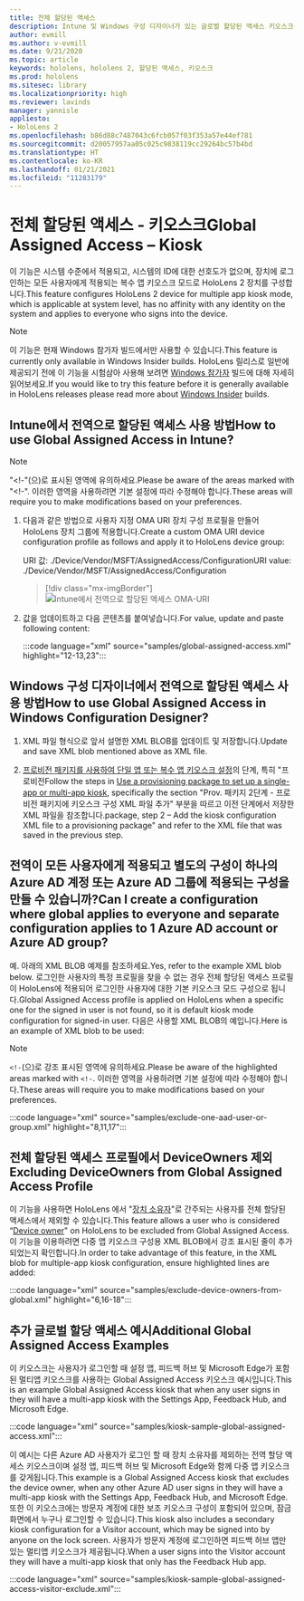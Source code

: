 ```yaml
---
title: 전체 할당된 액세스
description: Intune 및 Windows 구성 디자이너가 있는 글로벌 할당된 액세스 키오스크를 위한 OMA-URI 사용 방법을 안내합니다.
author: evmill
ms.author: v-evmill
ms.date: 9/21/2020
ms.topic: article
keywords: hololens, hololens 2, 할당된 액세스, 키오스크
ms.prod: hololens
ms.sitesec: library
ms.localizationpriority: high
ms.reviewer: lavinds
manager: yannisle
appliesto:
- HoloLens 2
ms.openlocfilehash: b86d88c7487043c6fcb057f03f353a57e44ef781
ms.sourcegitcommit: d20057957aa05c025c9838119cc29264bc57b4bd
ms.translationtype: HT
ms.contentlocale: ko-KR
ms.lasthandoff: 01/21/2021
ms.locfileid: "11283179"
---
```

# <span data-ttu-id="320bf-104">전체 할당된 액세스 - 키오스크</span><span class="sxs-lookup"><span data-stu-id="320bf-104">Global Assigned Access – Kiosk</span></span>

<span data-ttu-id="320bf-105">이 기능은 시스템 수준에서 적용되고, 시스템의 ID에 대한 선호도가 없으며, 장치에 로그인하는 모든 사용자에게 적용되는 복수 앱 키오스크 모드로 HoloLens 2 장치를 구성합니다.</span><span class="sxs-lookup"><span data-stu-id="320bf-105">This feature configures HoloLens 2 device for multiple app kiosk mode, which is applicable at system level, has no affinity with any identity on the system and applies to everyone who signs into the device.</span></span>

> [!NOTE]
> <span data-ttu-id="320bf-106">이 기능은 현재 Windows 참가자 빌드에서만 사용할 수 있습니다.</span><span class="sxs-lookup"><span data-stu-id="320bf-106">This feature is currently only available in Windows Insider builds.</span></span> <span data-ttu-id="320bf-107">HoloLens 릴리스로 일반에 제공되기 전에 이 기능을 시험삼아 사용해 보려면 [Windows 참가자](hololens-insider.md) 빌드에 대해 자세히 읽어보세요.</span><span class="sxs-lookup"><span data-stu-id="320bf-107">If you would like to try this feature before it is generally available in HoloLens releases please read more about [Windows Insider](hololens-insider.md) builds.</span></span>

## <span data-ttu-id="320bf-108">Intune에서 전역으로 할당된 액세스 사용 방법</span><span class="sxs-lookup"><span data-stu-id="320bf-108">How to use Global Assigned Access in Intune?</span></span>

> [!NOTE]
> <span data-ttu-id="320bf-109">"<!-"(으)로 표시된 영역에 유의하세요.</span><span class="sxs-lookup"><span data-stu-id="320bf-109">Please be aware of the areas marked with "<!-".</span></span> <span data-ttu-id="320bf-110">이러한 영역을 사용하려면 기본 설정에 따라 수정해야 합니다.</span><span class="sxs-lookup"><span data-stu-id="320bf-110">These areas will require you to make modifications based on your preferences.</span></span>

1. <span data-ttu-id="320bf-111">다음과 같은 방법으로 사용자 지정 OMA URI 장치 구성 프로필을 만들어 HoloLens 장치 그룹에 적용합니다.</span><span class="sxs-lookup"><span data-stu-id="320bf-111">Create a custom OMA URI device configuration profile as follows and apply it to HoloLens device group:</span></span>

    <span data-ttu-id="320bf-112">URI 값: ./Device/Vendor/MSFT/AssignedAccess/Configuration</span><span class="sxs-lookup"><span data-stu-id="320bf-112">URI value: ./Device/Vendor/MSFT/AssignedAccess/Configuration</span></span>

    > [!div class="mx-imgBorder"]
    > ![Intune에서 전역으로 할당된 액세스 OMA-URI](images/global-assigned-access-omauri.png)

2. <span data-ttu-id="320bf-114">값을 업데이트하고 다음 콘텐츠를 붙여넣습니다.</span><span class="sxs-lookup"><span data-stu-id="320bf-114">For value, update and paste following content:</span></span>

    :::code language="xml" source="samples/global-assigned-access.xml" highlight="12-13,23":::

## <span data-ttu-id="320bf-115">Windows 구성 디자이너에서 전역으로 할당된 액세스 사용 방법</span><span class="sxs-lookup"><span data-stu-id="320bf-115">How to use Global Assigned Access in Windows Configuration Designer?</span></span>

1. <span data-ttu-id="320bf-116">XML 파일 형식으로 앞서 설명한 XML BLOB를 업데이트 및 저장합니다.</span><span class="sxs-lookup"><span data-stu-id="320bf-116">Update and save XML blob mentioned above as XML file.</span></span> 

2. <span data-ttu-id="320bf-117">[프로비전 패키지를 사용하여 단일 앱 또는 복수 앱 키오스크 설정](https://docs.microsoft.com/hololens/hololens-kiosk#use-a-provisioning-package-to-set-up-a-single-app-or-multi-app-kiosk)의 단계, 특히 "프로비전</span><span class="sxs-lookup"><span data-stu-id="320bf-117">Follow the steps in [Use a provisioning package to set up a single-app or multi-app kiosk](https://docs.microsoft.com/hololens/hololens-kiosk#use-a-provisioning-package-to-set-up-a-single-app-or-multi-app-kiosk), specifically the section "Prov.</span></span> <span data-ttu-id="320bf-118">패키지 2단계 - 프로비전 패키지에 키오스크 구성 XML 파일 추가" 부분을 따르고 이전 단계에서 저장한 XML 파일을 참조합니다.</span><span class="sxs-lookup"><span data-stu-id="320bf-118">package, step 2 – Add the kiosk configuration XML file to a provisioning package" and refer to the XML file that was saved in the previous step.</span></span>

## <span data-ttu-id="320bf-119">전역이 모든 사용자에게 적용되고 별도의 구성이 하나의 Azure AD 계정 또는 Azure AD 그룹에 적용되는 구성을 만들 수 있습니까?</span><span class="sxs-lookup"><span data-stu-id="320bf-119">Can I create a configuration where global applies to everyone and separate configuration applies to 1 Azure AD account or Azure AD group?</span></span> 

<span data-ttu-id="320bf-120">예. 아래의 XML BLOB 예제를 참조하세요.</span><span class="sxs-lookup"><span data-stu-id="320bf-120">Yes, refer to the example XML blob below.</span></span> <span data-ttu-id="320bf-121">로그인한 사용자의 특정 프로필을 찾을 수 없는 경우 전체 할당된 액세스 프로필이 HoloLens에 적용되어 로그인한 사용자에 대한 기본 키오스크 모드 구성으로 됩니다.</span><span class="sxs-lookup"><span data-stu-id="320bf-121">Global Assigned Access profile is applied on HoloLens when a specific one for the signed in user is not found, so it is default kiosk mode configuration for signed-in user.</span></span>
<span data-ttu-id="320bf-122">다음은 사용할 XML BLOB의 예입니다.</span><span class="sxs-lookup"><span data-stu-id="320bf-122">Here is an example of XML blob to be used:</span></span>

> [!NOTE]
> <span data-ttu-id="320bf-123">`<!-`(으)로 강조 표시된 영역에 유의하세요.</span><span class="sxs-lookup"><span data-stu-id="320bf-123">Please be aware of the highlighted areas marked with `<!-`.</span></span> <span data-ttu-id="320bf-124">이러한 영역을 사용하려면 기본 설정에 따라 수정해야 합니다.</span><span class="sxs-lookup"><span data-stu-id="320bf-124">These areas will require you to make modifications based on your preferences.</span></span>

 :::code language="xml" source="samples/exclude-one-aad-user-or-group.xml" highlight="8,11,17":::

## <span data-ttu-id="320bf-125">전체 할당된 액세스 프로필에서 DeviceOwners 제외</span><span class="sxs-lookup"><span data-stu-id="320bf-125">Excluding DeviceOwners from Global Assigned Access Profile</span></span>

<span data-ttu-id="320bf-126">이 기능을 사용하면 HoloLens 에서 "[장치 소유자](security-adminless-os.md)"로 간주되는 사용자를 전체 할당된 액세스에서 제외할 수 있습니다.</span><span class="sxs-lookup"><span data-stu-id="320bf-126">This feature allows a user who is considered “[Device owner](security-adminless-os.md)" on HoloLens to be excluded from Global Assigned Access.</span></span> <span data-ttu-id="320bf-127">이 기능을 이용하려면 다중 앱 키오스크 구성용 XML BLOB에서 강조 표시된 줄이 추가되었는지 확인합니다.</span><span class="sxs-lookup"><span data-stu-id="320bf-127">In order to take advantage of this feature, in the XML blob for multiple-app kiosk configuration, ensure highlighted lines are added:</span></span>

 :::code language="xml" source="samples/exclude-device-owners-from-global.xml" highlight="6,16-18":::

## <span data-ttu-id="320bf-128">추가 글로벌 할당 액세스 예시</span><span class="sxs-lookup"><span data-stu-id="320bf-128">Additional Global Assigned Access Examples</span></span>

<span data-ttu-id="320bf-129">이 키오스크는 사용자가 로그인할 때 설정 앱, 피드백 허브 및 Microsoft Edge가 포함된 멀티앱 키오스크를 사용하는 Global Assigned Access 키오스크 예시입니다.</span><span class="sxs-lookup"><span data-stu-id="320bf-129">This is an example Global Assigned Access kiosk that when any user signs in they will have a multi-app kiosk with the Settings App, Feedback Hub, and Microsoft Edge.</span></span>

:::code language="xml" source="samples/kiosk-sample-global-assigned-access.xml":::

<span data-ttu-id="320bf-130">이 예시는 다른 Azure AD 사용자가 로그인 할 때 장치 소유자를 제외하는 전역 할당 액세스 키오스크이며 설정 앱, 피드백 허브 및 Microsoft Edge와 함께 다중 앱 키오스크를 갖게됩니다.</span><span class="sxs-lookup"><span data-stu-id="320bf-130">This example is a Global Assigned Access kiosk that excludes the device owner, when any other Azure AD user signs in they will have a multi-app kiosk with the Settings App, Feedback Hub, and Microsoft Edge.</span></span> <span data-ttu-id="320bf-131">또한 이 키오스크에는 방문자 계정에 대한 보조 키오스크 구성이 포함되어 있으며, 잠금 화면에서 누구나 로그인할 수 있습니다.</span><span class="sxs-lookup"><span data-stu-id="320bf-131">This kiosk also includes a secondary kiosk configuration for a Visitor account, which may be signed into by anyone on the lock screen.</span></span> <span data-ttu-id="320bf-132">사용자가 방문자 계정에 로그인하면 피드백 허브 앱만 있는 멀티앱 키오스크가 제공됩니다.</span><span class="sxs-lookup"><span data-stu-id="320bf-132">When a user signs into the Visitor account they will have a multi-app kiosk that only has the Feedback Hub app.</span></span>

:::code language="xml" source="samples/kiosk-sample-global-assigned-access-visitor-exclude.xml":::
